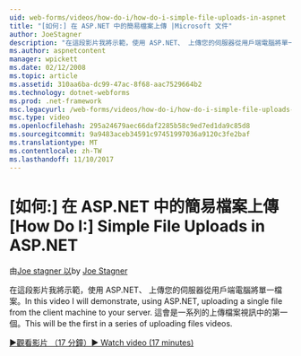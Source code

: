 ```yaml
---
uid: web-forms/videos/how-do-i/how-do-i-simple-file-uploads-in-aspnet
title: "[如何:] 在 ASP.NET 中的簡易檔案上傳 |Microsoft 文件"
author: JoeStagner
description: "在這段影片我將示範，使用 ASP.NET、 上傳您的伺服器從用戶端電腦將單一檔案。 這會是一系列的上傳中的第一個..."
ms.author: aspnetcontent
manager: wpickett
ms.date: 02/12/2008
ms.topic: article
ms.assetid: 310aa6ba-dc99-47ac-8f68-aac7529664b2
ms.technology: dotnet-webforms
ms.prod: .net-framework
msc.legacyurl: /web-forms/videos/how-do-i/how-do-i-simple-file-uploads-in-aspnet
msc.type: video
ms.openlocfilehash: 295a24679aec66daf2285b58c9ed7ed1da9c85d8
ms.sourcegitcommit: 9a9483aceb34591c97451997036a9120c3fe2baf
ms.translationtype: MT
ms.contentlocale: zh-TW
ms.lasthandoff: 11/10/2017
---
```

<a name="how-do-i--simple-file-uploads-in-aspnet"></a><span data-ttu-id="0536c-104">[如何:] 在 ASP.NET 中的簡易檔案上傳</span><span class="sxs-lookup"><span data-stu-id="0536c-104">[How Do I:]  Simple File Uploads in ASP.NET</span></span>
====================
<span data-ttu-id="0536c-105">由[Joe stagner 以](https://github.com/JoeStagner)</span><span class="sxs-lookup"><span data-stu-id="0536c-105">by [Joe Stagner](https://github.com/JoeStagner)</span></span>

<span data-ttu-id="0536c-106">在這段影片我將示範，使用 ASP.NET、 上傳您的伺服器從用戶端電腦將單一檔案。</span><span class="sxs-lookup"><span data-stu-id="0536c-106">In this video I will demonstrate, using ASP.NET, uploading a single file from the client machine to your server.</span></span> <span data-ttu-id="0536c-107">這會是一系列的上傳檔案視訊中的第一個。</span><span class="sxs-lookup"><span data-stu-id="0536c-107">This will be the first in a series of uploading files videos.</span></span>

[<span data-ttu-id="0536c-108">&#9654;觀看影片 （17 分鐘）</span><span class="sxs-lookup"><span data-stu-id="0536c-108">&#9654; Watch video (17 minutes)</span></span>](https://channel9.msdn.com/Blogs/ASP-NET-Site-Videos/how-do-i-simple-file-uploads-in-aspnet)
